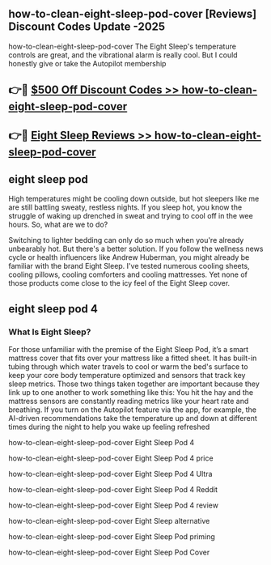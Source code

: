 ## how-to-clean-eight-sleep-pod-cover [Reviews​] Discount Codes Update -2025

how-to-clean-eight-sleep-pod-cover The Eight Sleep's temperature controls are great, and the vibrational alarm is really cool. But I could honestly give or take the Autopilot membership

## 👉🔴 [$500 Off Discount Codes >> how-to-clean-eight-sleep-pod-cover](http://download.freeplayer.one?title=how-to-clean-eight-sleep-pod-cover&ref=18-ES)

## 👉🔴 [Eight Sleep Reviews >> how-to-clean-eight-sleep-pod-cover](http://download.freeplayer.one?title=how-to-clean-eight-sleep-pod-cover&ref=18-ES)

## eight sleep pod

High temperatures might be cooling down outside, but hot sleepers like me are still battling sweaty, restless nights. If you sleep hot, you know the struggle of waking up drenched in sweat and trying to cool off in the wee hours. So, what are we to do?

Switching to lighter bedding can only do so much when you're already unbearably hot. But there's a better solution. If you follow the wellness news cycle or health influencers like Andrew Huberman, you might already be familiar with the brand Eight Sleep. I've tested numerous cooling sheets, cooling pillows, cooling comforters and cooling mattresses. Yet none of those products come close to the icy feel of the Eight Sleep cover.

## eight sleep pod 4

### What Is Eight Sleep?

For those unfamiliar with the premise of the Eight Sleep Pod, it’s a smart mattress cover that fits over your mattress like a fitted sheet. It has built-in tubing through which water travels to cool or warm the bed's surface to keep your core body temperature optimized and sensors that track key sleep metrics. Those two things taken together are important because they link up to one another to work something like this: You hit the hay and the mattress sensors are constantly reading metrics like your heart rate and breathing. If you turn on the Autopilot feature via the app, for example, the AI-driven recommendations take the temperature up and down at different times during the night to help you wake up feeling refreshed

how-to-clean-eight-sleep-pod-cover Eight Sleep Pod 4

how-to-clean-eight-sleep-pod-cover Eight Sleep Pod 4 price

how-to-clean-eight-sleep-pod-cover Eight Sleep Pod 4 Ultra

how-to-clean-eight-sleep-pod-cover Eight Sleep Pod 4 Reddit

how-to-clean-eight-sleep-pod-cover Eight Sleep Pod 4 review

how-to-clean-eight-sleep-pod-cover Eight Sleep alternative

how-to-clean-eight-sleep-pod-cover Eight Sleep Pod priming

how-to-clean-eight-sleep-pod-cover Eight Sleep Pod Cover